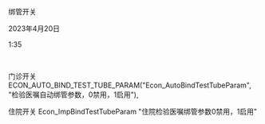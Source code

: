 绑管开关

2023年4月20日

1:35

 

门诊开关 ECON_AUTO_BIND_TEST_TUBE_PARAM(\"Econ_AutoBindTestTubeParam\", \"检验医嘱自动绑管参数，0禁用，1启用\"),

住院开关 Econ_ImpBindTestTubeParam "住院检验医嘱绑管参数0禁用，1启用"
